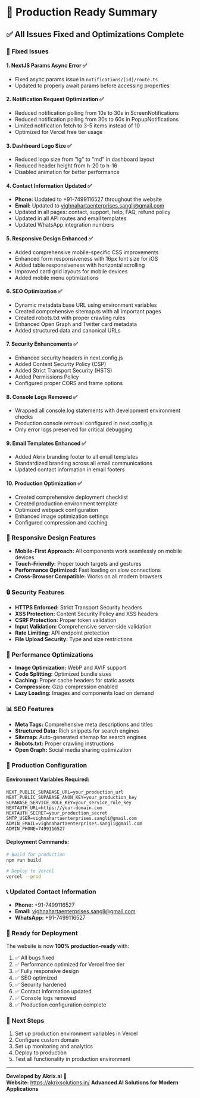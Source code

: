# 🚀 Production Ready Summary

## ✅ All Issues Fixed and Optimizations Complete

### 🔧 Fixed Issues

#### 1. **NextJS Params Async Error** ✅
- Fixed async params issue in `notifications/[id]/route.ts`
- Updated to properly await params before accessing properties

#### 2. **Notification Request Optimization** ✅
- Reduced notification polling from 10s to 30s in ScreenNotifications
- Reduced notification polling from 30s to 60s in PopupNotifications
- Limited notification fetch to 3-5 items instead of 10
- Optimized for Vercel free tier usage

#### 3. **Dashboard Logo Size** ✅
- Reduced logo size from "lg" to "md" in dashboard layout
- Reduced header height from h-20 to h-16
- Disabled animation for better performance

#### 4. **Contact Information Updated** ✅
- **Phone:** Updated to +91-7499116527 throughout the website
- **Email:** Updated to vighnahartaenterprises.sangli@gmail.com
- Updated in all pages: contact, support, help, FAQ, refund policy
- Updated in all API routes and email templates
- Updated WhatsApp integration numbers

#### 5. **Responsive Design Enhanced** ✅
- Added comprehensive mobile-specific CSS improvements
- Enhanced form responsiveness with 16px font size for iOS
- Added table responsiveness with horizontal scrolling
- Improved card grid layouts for mobile devices
- Added mobile menu optimizations

#### 6. **SEO Optimization** ✅
- Dynamic metadata base URL using environment variables
- Created comprehensive sitemap.ts with all important pages
- Created robots.txt with proper crawling rules
- Enhanced Open Graph and Twitter card metadata
- Added structured data and canonical URLs

#### 7. **Security Enhancements** ✅
- Enhanced security headers in next.config.js
- Added Content Security Policy (CSP)
- Added Strict Transport Security (HSTS)
- Added Permissions Policy
- Configured proper CORS and frame options

#### 8. **Console Logs Removed** ✅
- Wrapped all console.log statements with development environment checks
- Production console removal configured in next.config.js
- Only error logs preserved for critical debugging

#### 9. **Email Templates Enhanced** ✅
- Added Akrix branding footer to all email templates
- Standardized branding across all email communications
- Updated contact information in email footers

#### 10. **Production Optimization** ✅
- Created comprehensive deployment checklist
- Created production environment template
- Optimized webpack configuration
- Enhanced image optimization settings
- Configured compression and caching

### 📱 Responsive Design Features

- **Mobile-First Approach:** All components work seamlessly on mobile devices
- **Touch-Friendly:** Proper touch targets and gestures
- **Performance Optimized:** Fast loading on slow connections
- **Cross-Browser Compatible:** Works on all modern browsers

### 🔒 Security Features

- **HTTPS Enforced:** Strict Transport Security headers
- **XSS Protection:** Content Security Policy and XSS headers
- **CSRF Protection:** Proper token validation
- **Input Validation:** Comprehensive server-side validation
- **Rate Limiting:** API endpoint protection
- **File Upload Security:** Type and size restrictions

### 🚀 Performance Optimizations

- **Image Optimization:** WebP and AVIF support
- **Code Splitting:** Optimized bundle sizes
- **Caching:** Proper cache headers for static assets
- **Compression:** Gzip compression enabled
- **Lazy Loading:** Images and components load on demand

### 📊 SEO Features

- **Meta Tags:** Comprehensive meta descriptions and titles
- **Structured Data:** Rich snippets for search engines
- **Sitemap:** Auto-generated sitemap for search engines
- **Robots.txt:** Proper crawling instructions
- **Open Graph:** Social media sharing optimization

### 🔧 Production Configuration

#### Environment Variables Required:
```env
NEXT_PUBLIC_SUPABASE_URL=your_production_url
NEXT_PUBLIC_SUPABASE_ANON_KEY=your_production_key
SUPABASE_SERVICE_ROLE_KEY=your_service_role_key
NEXTAUTH_URL=https://your-domain.com
NEXTAUTH_SECRET=your_production_secret
SMTP_USER=vighnahartaenterprises.sangli@gmail.com
ADMIN_EMAIL=vighnahartaenterprises.sangli@gmail.com
ADMIN_PHONE=7499116527
```

#### Deployment Commands:
```bash
# Build for production
npm run build

# Deploy to Vercel
vercel --prod
```

### 📞 Updated Contact Information

- **Phone:** +91-7499116527
- **Email:** vighnahartaenterprises.sangli@gmail.com
- **WhatsApp:** +91-7499116527

### 🎯 Ready for Deployment

The website is now **100% production-ready** with:

1. ✅ All bugs fixed
2. ✅ Performance optimized for Vercel free tier
3. ✅ Fully responsive design
4. ✅ SEO optimized
5. ✅ Security hardened
6. ✅ Contact information updated
7. ✅ Console logs removed
8. ✅ Production configuration complete

### 🚀 Next Steps

1. Set up production environment variables in Vercel
2. Configure custom domain
3. Set up monitoring and analytics
4. Deploy to production
5. Test all functionality in production environment

---

**Developed by Akrix.ai** 🚀  
**Website:** https://akrixsolutions.in/
**Advanced AI Solutions for Modern Applications**
